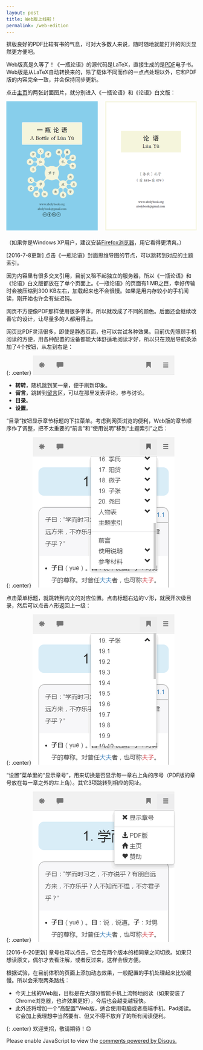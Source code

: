```yaml
---
layout: post
title: Web版上线啦！
permalink: /web-edition
---
```


排版良好的PDF比较有书的气息，可对大多数人来说，随时随地就能打开的网页显然更方便吧。

Web版真是久等了！《一瓶论语》的源代码是LaTeX，直接生成的是[PDF](https://github.com/abolybook/aboly/releases)电子书。Web版是从LaTeX自动转换来的，除了载体不同而作的一点点处理以外，它和PDF版的内容完全一致，并会保持同步更新。

点击[主页](http://www.abolybook.org)的两张封面图片，就分别进入《一瓶论语》和《论语》白文版：

<script>
/*! Image Map Resizer (imageMapResizer.min.js ) - v0.6.2 - 2016-06-16
 *  Desc: Resize HTML imageMap to scaled image.
 *  Copyright: (c) 2016 David J. Bradshaw - dave@bradshaw.net
 *  License: MIT
 */
!function(){"use strict";function a(){function a(){function a(a){function c(a){return a*b[1===(d=1-d)?"width":"height"]}var d=0;return a.split(",").map(Number).map(c).map(Math.floor).join(",")}for(var b={width:l.width/m.width,height:l.height/m.height},c=0;j>c;c++)i[c].coords=a(k[c])}function c(){var b=null,c=null;m.onload=function(){b=l.width,c=l.height,(b!==m.width||c!==m.height)&&a()},l.onload=function(){null!==b&&l.width!==b&&a()},m.src=l.src}function d(){function c(){clearTimeout(n),n=setTimeout(a,250)}b(l,"load",a),b(window,"resize",c),b(window,"focus",a),b(window,"readystatechange",a),b(document,"fullscreenchange",a)}function e(a){return a.coords.replace(/ *, */g,",").replace(/ +/g,",")}function f(){return"function"==typeof h._resize}function g(){h._resize=a,i=h.getElementsByTagName("area"),j=i.length,k=Array.prototype.map.call(i,e),l=document.querySelector('img[usemap="#'+h.name+'"]'),m=new Image}var h=this,i=null,j=null,k=null,l=null,m=null,n=null;f()?h._resize():(g(),d(),c())}function b(a,b,c){"addEventListener"in window?a.addEventListener(b,c,!1):"attachEvent"in window&&a.attachEvent("on"+b,c)}function c(){function b(b){if(!b.tagName)throw new TypeError("Object is not a valid DOM element");if("MAP"!==b.tagName.toUpperCase())throw new TypeError("Expected <MAP> tag, found <"+b.tagName+">.");a.call(b)}return function(a){switch(typeof a){case"undefined":case"string":Array.prototype.forEach.call(document.querySelectorAll(a||"map"),b);break;case"object":b(a);break;default:throw new TypeError("Unexpected data type ("+typeof a+").")}}}"function"==typeof define&&define.amd?define([],c):"object"==typeof exports?module.exports=c():window.imageMapResize=c(),"jQuery"in window&&(jQuery.fn.imageMapResize=function(){return this.filter("map").each(a).end()})}(),function(){Array.prototype.map||(Array.prototype.map=function(a){"use strict";if(void 0===this||null===this||"function"!=typeof a)throw new TypeError;for(var b=Object(this),c=b.length>>>0,d=new Array(c),e=arguments.length>=2?arguments[1]:void 0,f=0;c>f;f++)f in b&&(d[f]=a.call(e,b[f],f,b));return d}),Array.prototype.forEach||(Array.prototype.forEach=function(a){"use strict";if(void 0===this||null===this||"function"!=typeof a)throw new TypeError;for(var b=Object(this),c=b.length>>>0,d=arguments.length>=2?arguments[1]:void 0,e=0;c>e;e++)e in b&&a.call(d,b[e],e,b)})}();

window.onload = function() {
    imageMapResize("#abolycovermap");
}
</script>

<div style="overflow: auto; width: 100%; margin-bottom: 1.5em;">
<a href="/aboly" title="《一瓶论语》"><img src="/img/abolycover.png" usemap="#abolycovermap" alt="《一瓶论语》" width="48%" style="display: block; float: left"/></a>
<a href="/ly" title="《论语》白文版"><img src="/img/lycover.png" alt="《论语》白文版" width="48%" style="display: block; float: right"/></a>
</div>

（如果你是Windows XP用户，建议安装[Firefox浏览器](http://www.firefox.com.cn/)，用它看得更清爽。）

[2016-7-8更新] 点击《一瓶论语》封面思维导图的节点，可以跳转到对应的主题索引。

因为内容里有很多交叉引用，目前又租不起独立的服务器，所以《一瓶论语》和《论语》白文版都放在了单个页面上。《一瓶论语》的页面有1 MB之巨，幸好传输时会被压缩到300 KB左右，加载起来也不会很慢。如果是用内存较小的手机阅读，刚开始也许会有些迟钝。

网页不方便像PDF那样使用很多字体，所以就改成了不同的颜色。后面还会继续改善它的设计，让尽量多的人都用得上。

网页比PDF灵活很多，即使是静态页面，也可以尝试各种效果。目前优先照顾手机阅读的方便，用各种配置的设备都能大体舒适地阅读才好，所以只在顶层导航条添加了4个按钮，从左到右是：

{: .center}
![目录](/img/web-edition/navbar.png)

- **转转**，随机跳到某一章，便于刷新印象。
- **留言**，跳转到[留言](/ideas)区，可以在那里发表评论，参与讨论。
- **目录**。
- **设置**。

“目录”按钮显示章节标题的下拉菜单。考虑到网页浏览的便利，Web版的章节顺序作了调整，把不太重要的“前言”和“使用说明”移到“主题索引”之后：

{: .center}
![目录](/img/web-edition/outline-menu.png)

点击菜单标题，就跳转到内文的对应位置。点击标题右边的∨形，就展开次级目录，然后可以点击∧形返回上一级：

{: .center}
![次级目录](/img/web-edition/outline-submenu.png)

“设置”菜单里的“显示章号”，用来切换是否显示每一章右上角的序号（PDF版的章号放在每一章之外的左上角）。其它3项跳转到相应的网址。

{: .center}
![目录](/img/web-edition/toggle-settings.png)

[2016-6-20更新] 章号也可以点击，它会在两个版本的相同章之间切换。如果只想读原文，偶尔才去看注解，或者反过来，这样会很方便。

根据试验，在目前体积的页面上添加动态效果，一般配置的手机处理起来比较缓慢。所以会采取两条路线：

- 今天上线的Web版，目标是在大部分智能手机上流畅地阅读（如果安装了Chrome浏览器，也许效果更好），今后也会越变越轻快。
- 此外还将增加一个“高配置”Web版，适合使用电脑或者高端手机、Pad阅读。它会加上我理想中当然要有、但又不得不放弃了的所有阅读便利。

{: .center}
欢迎支招，敬请期待！:blush:


<div id="disqus_thread"></div>
<script>
var disqus_config = function () {
    this.page.url = "http://www.abolybook.org/web-edition";  // Replace PAGE_URL with your page's canonical URL variable
    this.page.identifier = "abolybook_web_edition"; // Replace PAGE_IDENTIFIER with your page's unique identifier variable
};
(function() {  // DON'T EDIT BELOW THIS LINE
    var d = document, s = d.createElement('script');
    
    s.src = '//abolybook.disqus.com/embed.js';
    
    s.setAttribute('data-timestamp', +new Date());
    (d.head || d.body).appendChild(s);
})();
</script>
<noscript>Please enable JavaScript to view the <a href="https://disqus.com/?ref_noscript" rel="nofollow">comments powered by Disqus.</a></noscript>

<map name="abolycovermap" id="abolycovermap">
<area shape="circle" coords="308,451,22" href="/aboly.html#topiczheng4" alt="政" title="政">
<area shape="circle" coords="365,451,18" href="/aboly.html#topiczhong1" alt="忠" title="忠">
<area shape="circle" coords="164,504,18" href="/aboly.html#topiczhi4a" alt="智" title="智">
<area shape="circle" coords="361,351,18" href="/aboly.html#topicshu4" alt="恕" title="恕">
<area shape="circle" coords="187,451,22" href="/aboly.html#topicxue2" alt="学" title="学">
<area shape="circle" coords="247,390,39" href="/aboly.html#topicjunzi" alt="君子" title="君子">
<area shape="circle" coords="308,329,22" href="/aboly.html#topicli3" alt="礼" title="礼">
<area shape="circle" coords="348,491,18" href="/aboly.html#topicyongren" alt="贤" title="贤">
<area shape="circle" coords="185,329,22" href="/aboly.html#topicren2" alt="仁" title="仁">
<area shape="circle" coords="330,276,18" href="/aboly.html#topicqian1" alt="谦" title="谦">
<area shape="circle" coords="145,369,18" href="/aboly.html#topiczhi4" alt="志" title="志">
<area shape="circle" coords="133,472,18" href="/aboly.html#topicyi4a" alt="艺" title="艺">
<area shape="circle" coords="348,410,18" href="/aboly.html#topicde2" alt="德" title="德">
<area shape="circle" coords="308,508,18" href="/aboly.html#topichui4" alt="惠" title="惠">
<area shape="circle" coords="186,272,18" href="/aboly.html#topicyi4" alt="义" title="义">
<area shape="circle" coords="128,329,18" href="/aboly.html#topicyou3" alt="友" title="友">
<area shape="circle" coords="227,288,18" href="/aboly.html#topicxiao4" alt="孝" title="孝">
<area shape="circle" coords="267,491,18" href="/aboly.html#topiclian2" alt="廉" title="廉">
<area shape="circle" coords="286,276,18" href="/aboly.html#topicjing4" alt="敬" title="敬">
<area shape="circle" coords="133,429,18" href="/aboly.html#topicwen2" alt="文" title="文">
<area shape="circle" coords="145,288,18" href="/aboly.html#topicxin4" alt="信" title="信">
<area shape="circle" coords="208,504,18" href="/aboly.html#topicheng2" alt="恒" title="恒">
<area shape="circle" coords="360,307,18" href="/aboly.html#topicwen1" alt="温" title="温">
<area shape="default" href="/aboly.html" alt="《一瓶论语》" title="《一瓶论语》">
</map>
